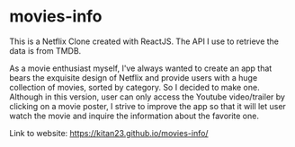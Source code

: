 # movies-info

This is a Netflix Clone created with ReactJS. The API I use to retrieve the data is from TMDB. 

As a movie enthusiast myself, I've always wanted to create an app that bears the exquisite design of Netflix and provide users with a huge collection of movies, sorted by category.
So I decided to make one. Although in this version, user can only access the Youtube video/trailer by clicking on a movie poster, I strive to improve the app so that it will let user watch the movie and inquire the information about the favorite one. 

Link to website: https://kitan23.github.io/movies-info/
